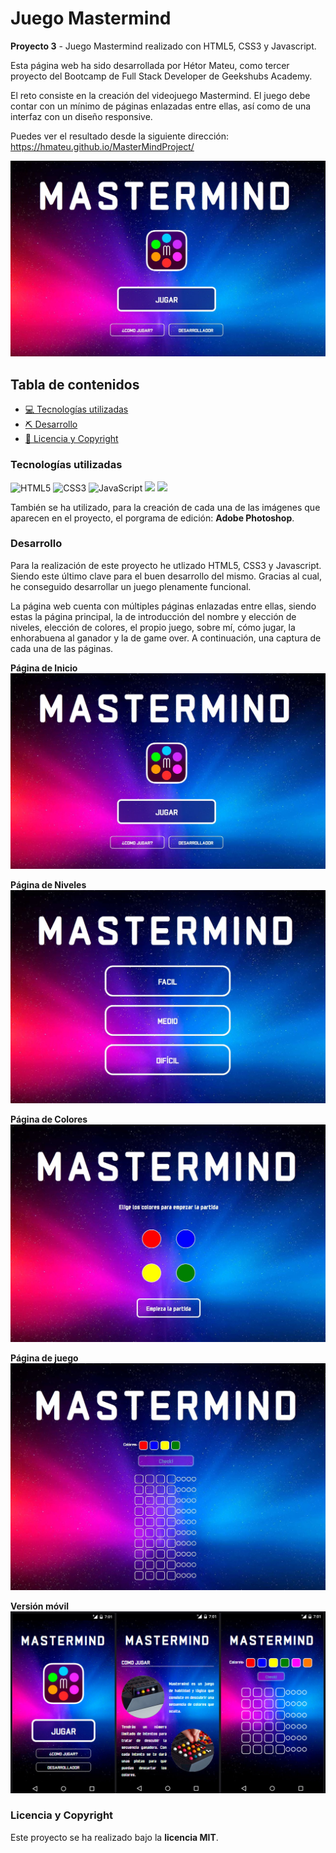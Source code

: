 # Juego Mastermind

**Proyecto 3** - Juego Mastermind realizado con HTML5, CSS3 y Javascript.

Esta página web ha sido desarrollada por Hétor Mateu, como tercer proyecto del Bootcamp de Full Stack Developer de Geekshubs Academy.

El reto consiste en la creación del videojuego Mastermind. El juego debe contar con un mínimo de páginas enlazadas entre ellas, así como de una interfaz con un diseño responsive.

Puedes ver el resultado desde la siguiente dirección: https://hmateu.github.io/MasterMindProject/

![image](./img/homePage.JPG)

## Tabla de contenidos
* [💻 Tecnologías utilizadas](#tecnologías-utilizadas)
* [:pick: Desarrollo](#desarrollo)
* [📃 Licencia y Copyright](#licencia-y-copyright)

### Tecnologías utilizadas
<img src="https://camo.githubusercontent.com/49fbb99f92674cc6825349b154b65aaf4064aec465d61e8e1f9fb99da3d922a1/68747470733a2f2f696d672e736869656c64732e696f2f62616467652f68746d6c352d2532334533344632362e7376673f7374796c653d666f722d7468652d6261646765266c6f676f3d68746d6c35266c6f676f436f6c6f723d7768697465" alt="HTML5" data-canonical-src="https://img.shields.io/badge/html5-%23E34F26.svg?style=for-the-badge&amp;logo=html5&amp;logoColor=white" style="max-width: 100%;"> <img src="https://camo.githubusercontent.com/e6b67b27998fca3bccf4c0ee479fc8f9de09d91f389cccfbe6cb1e29c10cfbd7/68747470733a2f2f696d672e736869656c64732e696f2f62616467652f637373332d2532333135373242362e7376673f7374796c653d666f722d7468652d6261646765266c6f676f3d63737333266c6f676f436f6c6f723d7768697465" alt="CSS3" data-canonical-src="https://img.shields.io/badge/css3-%231572B6.svg?style=for-the-badge&amp;logo=css3&amp;logoColor=white" style="max-width: 100%;"> <img src="https://camo.githubusercontent.com/aeddc848275a1ffce386dc81c04541654ca07b2c43bbb8ad251085c962672aea/68747470733a2f2f696d672e736869656c64732e696f2f62616467652f6a6176617363726970742d2532333332333333302e7376673f7374796c653d666f722d7468652d6261646765266c6f676f3d6a617661736372697074266c6f676f436f6c6f723d253233463744463145" alt="JavaScript" data-canonical-src="https://img.shields.io/badge/javascript-%23323330.svg?style=for-the-badge&amp;logo=javascript&amp;logoColor=%23F7DF1E" style="max-width: 100%;">
<img src="https://user-images.githubusercontent.com/121863208/227808612-8d3f0fee-99d9-45d8-8274-6584c9ac0b38.svg" style="max-width: 100%;"> <img src="https://user-images.githubusercontent.com/121863208/227808620-cd6e5d5c-dd63-4a9d-b19d-0983807cae95.svg" style="max-width: 100%;">

También se ha utilizado, para la creación de cada una de las imágenes que aparecen en el proyecto, el porgrama de edición: **Adobe Photoshop**.

### Desarrollo

Para la realización de este proyecto he utlizado HTML5, CSS3 y Javascript. Siendo este último clave para el buen desarrollo del mismo. Gracias al cual, he conseguido desarrollar un juego plenamente funcional.

La página web cuenta con múltiples páginas enlazadas entre ellas, siendo estas la página principal, la de introducción del nombre y elección de niveles, elección de colores, el propio juego, sobre mí, cómo jugar, la enhorabuena al ganador y la de game over. A continuación, una captura de cada una de las páginas.

**Página de Inicio**
![image](./img/homePage.JPG)

**Página de Niveles**
![image](./img/levelsPage.JPG)

**Página de Colores**
![image](./img/coloursPage.JPG)

**Página de juego**
![image](./img/gamePage.JPG)

**Versión móvil**
![image](./img/mastermindMobile.jpg)

### Licencia y Copyright

Este proyecto se ha realizado bajo la **licencia MIT**.